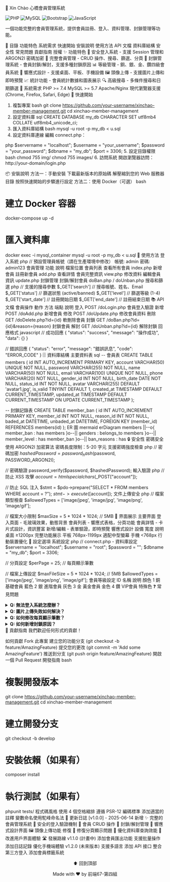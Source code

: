 🌉 Xin Chào 心橋會員管理系統

![PHP](https://img.shields.io/badge/PHP-777BB4?style=for-the-badge&logo=php&logoColor=white)
![MySQL](https://img.shields.io/badge/MySQL-4479A1?style=for-the-badge&logo=mysql&logoColor=white)
![Bootstrap](https://img.shields.io/badge/Bootstrap-7952B3?style=for-the-badge&logo=bootstrap&logoColor=white)
![JavaScript](https://img.shields.io/badge/JavaScript-F7DF1E?style=for-the-badge&logo=javascript&logoColor=black)

一個功能完整的會員管理系統，提供會員註冊、登入、資料管理、封鎖管理等功能。

📑 目錄
功能特色
系統需求
快速開始
安裝說明
使用方法
API 文檔
資料庫結構
安全性
常見問題
貢獻指南
授權
✨ 功能特色
🔐 安全登入系統 - 支援 Session 管理和 ARGON2I 密碼加密
👥 完整會員管理 - CRUD 操作、搜尋、篩選、分頁
🚫 封鎖管理系統 - 會員封鎖/解封，支援多種封鎖原因
📊 等級管理 - 銅、銀、金、鑽四級會員系統
📱 響應式設計 - 支援桌面、平板、手機設備
🖼️ 頭像上傳 - 支援圖片上傳和即時預覽
📈 統計功能 - 會員統計數據和圖表展示
🔍 高級搜尋 - 多條件搜尋和日期篩選
🔧 系統需求
PHP >= 7.4
MySQL >= 5.7
Apache/Nginx
現代瀏覽器支援 (Chrome, Firefox, Safari, Edge)
🚀 快速開始
1. 複製專案
bash
git clone https://github.com/your-username/xinchao-member-management.git
cd xinchao-member-management
2. 設定資料庫
sql
CREATE DATABASE my_db CHARACTER SET utf8mb4 COLLATE utf8mb4_unicode_ci;
3. 匯入資料庫結構
bash
mysql -u root -p my_db < u.sql
4. 設定資料庫連線
編輯 connect.php：

php
$servername = "localhost";
$username = "your_username";
$password = "your_password";
$dbname = "my_db";
$port = 3306;
5. 設定目錄權限
bash
chmod 755 img/
chmod 755 images/
6. 訪問系統
開啟瀏覽器訪問：http://your-domain/login.php

📦 安裝說明
方法一：手動安裝
下載最新版本的原始碼
解壓縮到您的 Web 服務器目錄
按照快速開始的步驟進行設定
方法二：使用 Docker（可選）
bash
# 建立 Docker 容器
docker-compose up -d

# 匯入資料庫
docker exec -i mysql_container mysql -u root -p my_db < u.sql
🎯 使用方法
登入系統
php
// 預設管理員帳號（請在生產環境中修改）
帳號: admin
密碼: admin123
會員管理
功能	說明	檔案位置
會員列表	查看所有會員	index.php
新增會員	註冊新會員	add.php
查看詳情	會員完整資訊	view.php
修改資料	編輯會員資訊	update.php
封鎖管理	封鎖/解封會員	doBan.php / doUnban.php
搜尋和篩選
php
// 支援的搜尋參數
$_GET['search']     // 搜尋帳號、姓名、Email
$_GET['status']     // 篩選狀態 (active/banned)
$_GET['level']      // 篩選等級 (1-4)
$_GET['start_date'] // 註冊開始日期
$_GET['end_date']   // 註冊結束日期
📚 API 文檔
會員操作
動作	方法	端點	說明
登入	POST	/doLogin.php	會員登入驗證
新增	POST	/doAdd.php	新增會員
修改	POST	/doUpdate.php	修改會員資料
刪除	GET	/doDelete.php?id={id}	軟刪除會員
封鎖	GET	/doBan.php?id={id}&reason={reason}	封鎖會員
解封	GET	/doUnban.php?id={id}	解除封鎖
回應格式
javascript
// 成功回應
{
  "status": "success",
  "message": "操作成功",
  "data": {}
}

// 錯誤回應
{
  "status": "error",
  "message": "錯誤訊息",
  "code": "ERROR_CODE"
}
🗄️ 資料庫結構
主要資料表
sql
-- 會員表
CREATE TABLE members (
    id INT AUTO_INCREMENT PRIMARY KEY,
    account VARCHAR(50) UNIQUE NOT NULL,
    password VARCHAR(255) NOT NULL,
    name VARCHAR(50) NOT NULL,
    email VARCHAR(100) UNIQUE NOT NULL,
    phone VARCHAR(20) NOT NULL,
    gender_id INT NOT NULL,
    birth_date DATE NOT NULL,
    status_id INT NOT NULL,
    avatar VARCHAR(255) DEFAULT 'avatar1.jpg',
    is_valid TINYINT DEFAULT 1,
    created_at TIMESTAMP DEFAULT CURRENT_TIMESTAMP,
    updated_at TIMESTAMP DEFAULT CURRENT_TIMESTAMP ON UPDATE CURRENT_TIMESTAMP
);

-- 封鎖記錄表
CREATE TABLE member_ban (
    id INT AUTO_INCREMENT PRIMARY KEY,
    member_id INT NOT NULL,
    reason_id INT NOT NULL,
    baded_at DATETIME,
    unbaded_at DATETIME,
    FOREIGN KEY (member_id) REFERENCES members(id)
);
ER 圖
mermaid
erDiagram
    members ||--o{ member_ban : has
    members }o--|| genders : belongs_to
    members }o--|| member_level : has
    member_ban }o--|| ban_reasons : has
🔒 安全性
密碼安全
使用 ARGON2I 加密算法
密碼長度限制：5-20 字元
支援密碼強度檢查
php
// 密碼加密
$hashedPassword = password_hash($password, PASSWORD_ARGON2I);

// 密碼驗證
password_verify($password, $hashedPassword);
輸入驗證
php
// 防止 XSS 攻擊
$account = htmlspecialchars($_POST["account"]);

// 防止 SQL 注入
$stmt = $pdo->prepare("SELECT * FROM members WHERE account = ?");
$stmt->execute([$account]);
文件上傳安全
php
// 檔案類型檢查
$allowedTypes = ['image/jpeg', 'image/jpg', 'image/png', 'image/gif'];

// 檔案大小限制
$maxSize = 5 * 1024 * 1024; // 5MB
🎨 界面展示
主要界面
登入頁面 - 毛玻璃效果，動態背景
會員列表 - 響應式表格，分頁功能
會員詳情 - 卡片式設計，資訊豐富
新增/編輯 - 表單驗證，即時預覽
響應式設計
設備	寬度	說明
桌面	≥1200px	完整功能展示
平板	768px-1199px	適配中型螢幕
手機	<768px	行動裝置優化
🔧 設定選項
系統設定
php
// connect.php - 資料庫設定
$servername = "localhost";
$username = "root";
$password = "";
$dbname = "my_db";
$port = 3306;

// 分頁設定
$perPage = 25; // 每頁顯示筆數

// 檔案上傳設定
$maxFileSize = 5 * 1024 * 1024; // 5MB
$allowedTypes = ['image/jpeg', 'image/png', 'image/gif'];
會員等級設定
ID	名稱	說明	顏色
1	銅	基礎會員	藍色
2	銀	進階會員	灰色
3	金	黃金會員	金色
4	鑽	VIP會員	特殊色
❓ 常見問題
<details> <summary><strong>Q: 無法登入系統怎麼辦？</strong></summary>
A: 請檢查以下項目：

資料庫連線設定是否正確
資料庫中是否有管理員帳號
密碼是否正確
Session 是否正常啟動
</details> <details> <summary><strong>Q: 圖片上傳失敗如何解決？</strong></summary>
A: 請確認：

img/ 目錄是否存在且有寫入權限
圖片格式是否支援 (JPG, PNG, GIF)
檔案大小是否超過 5MB 限制
PHP 上傳設定是否正確
</details> <details> <summary><strong>Q: 如何修改每頁顯示筆數？</strong></summary>
A: 編輯 index.php 檔案：

php
$perPage = 50; // 修改為所需的筆數
</details> <details> <summary><strong>Q: 如何新增封鎖原因？</strong></summary>
A: 在資料庫中新增記錄：

sql
INSERT INTO ban_reasons (name) VALUES ('您的封鎖原因');
</details>
🤝 貢獻指南
我們歡迎任何形式的貢獻！

如何貢獻
Fork 此專案
建立您的功能分支 (git checkout -b feature/AmazingFeature)
提交您的更改 (git commit -m 'Add some AmazingFeature')
推送到分支 (git push origin feature/AmazingFeature)
開啟一個 Pull Request
開發指南
bash
# 複製開發版本
git clone https://github.com/your-username/xinchao-member-management.git
cd xinchao-member-management

# 建立開發分支
git checkout -b develop

# 安裝依賴（如果有）
composer install

# 執行測試（如果有）
phpunit tests/
程式碼風格
使用 4 個空格縮排
遵循 PSR-12 編碼標準
添加適當的註釋
變數命名使用駝峰命名法
📄 更新日誌
[v1.0.0] - 2025-06-14
新增
✨ 完整的會員管理系統
🔐 安全的登入驗證機制
👥 會員 CRUD 操作
🚫 封鎖/解封管理
📱 響應式設計界面
🖼️ 頭像上傳功能
修復
🐛 修復分頁顯示問題
🔧 優化資料庫查詢效能
🎨 改進用戶界面體驗
🛣️ 發展路線
v1.1.0 (計畫中)
 添加會員匯出功能
 支援批量操作
 添加日誌記錄
 優化手機端體驗
v1.2.0 (未來版本)
 支援多語言
 添加 API 接口
 整合第三方登入
 添加會員標籤系統


<div align="center">
⬆ 回到頂部

Made with ❤️ by 前端67-第四組


</div>
